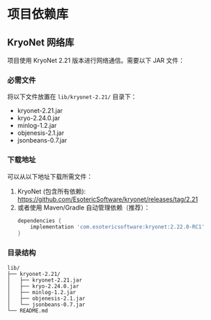 # 项目依赖库

## KryoNet 网络库
项目使用 KryoNet 2.21 版本进行网络通信。需要以下 JAR 文件：

### 必需文件
将以下文件放置在 `lib/kryonet-2.21/` 目录下：

- kryonet-2.21.jar
- kryo-2.24.0.jar
- minlog-1.2.jar
- objenesis-2.1.jar
- jsonbeans-0.7.jar

### 下载地址
可以从以下地址下载所需文件：

1. KryoNet (包含所有依赖): https://github.com/EsotericSoftware/kryonet/releases/tag/2.21
2. 或者使用 Maven/Gradle 自动管理依赖（推荐）：
   ```gradle
   dependencies {
       implementation 'com.esotericsoftware:kryonet:2.22.0-RC1'
   }
   ```

### 目录结构
```
lib/
├── kryonet-2.21/
│   ├── kryonet-2.21.jar
│   ├── kryo-2.24.0.jar
│   ├── minlog-1.2.jar
│   ├── objenesis-2.1.jar
│   └── jsonbeans-0.7.jar
└── README.md
``` 